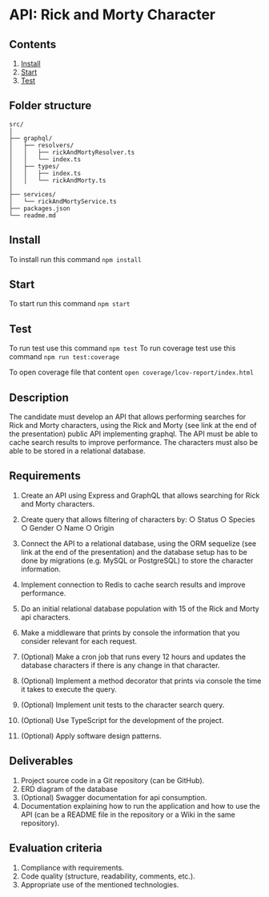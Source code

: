 # API: Rick and Morty Character 

## Contents

1. [Install](#install)
2. [Start](#start)
3. [Test](#test)


## Folder structure
```
src/
│
├── graphql/
│   ├── resolvers/
│   │   ├── rickAndMortyResolver.ts
│   │   └── index.ts
│   ├── types/
│   │   ├── index.ts
│   │   └── rickAndMorty.ts
│
├── services/
│   └── rickAndMortyService.ts
├── packages.json
└── readme.md
```


## Install

To install run this command ```npm install```

## Start 

To start run this command ```npm start```

## Test 

To run test use this command `npm test`
To run coverage test use this command `npm run test:coverage`

To open coverage file that content `open coverage/lcov-report/index.html`


## Description

The candidate must develop an API that allows performing searches for Rick
and Morty characters, using the Rick and Morty (see link at the end of the
presentation) public API implementing graphql. The API must be able to cache
search results to improve performance. The characters must also be able to be
stored in a relational database.

## Requirements
1. Create an API using Express and GraphQL that allows searching for Rick and Morty characters.

2. Create query that allows filtering of characters by:
    ○ Status
    ○ Species
    ○ Gender
    ○ Name
    ○ Origin
3. Connect the API to a relational database, using the ORM sequelize (see link at the end of the presentation) and the database setup has to be done by migrations (e.g. MySQL or PostgreSQL) to store the character information.
4.  Implement connection to Redis to cache search results and improve performance.
5. Do an initial relational database population with 15 of the Rick and Morty api characters.
6. Make a middleware that prints by console the information that you consider relevant for each request.

7. (Optional) Make a cron job that runs every 12 hours and updates the database characters if there is any change in that character.
8. (Optional) Implement a method decorator that prints via console the time it takes to execute the query.
9. (Optional) Implement unit tests to the character search query.
10. (Optional) Use TypeScript for the development of the project.
11. (Optional) Apply software design patterns.


## Deliverables

1. Project source code in a Git repository (can be GitHub).
2. ERD diagram of the database
3. (Optional) Swagger documentation for api consumption.
4. Documentation explaining how to run the application and how to use the API (can be a README file in the repository or a Wiki in the same repository).


## Evaluation criteria 

1. Compliance with requirements.
2. Code quality (structure, readability, comments, etc.).
3. Appropriate use of the mentioned technologies.
